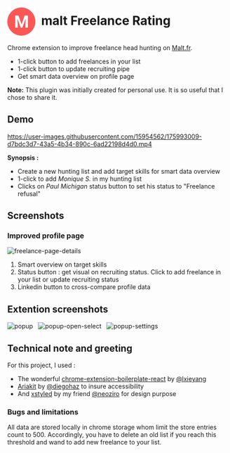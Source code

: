# <img src="src/img/icon-128.png" width="64" alt="malt Freelance Rating logo" title="malt Freelance Rating"  valign="middle"  /> &nbsp;malt Freelance Rating


Chrome extension to improve freelance head hunting on [Malt.fr](www.malt.fr).

- 1-click button to add freelances in your list
- 1-click button to update recruiting pipe
- Get smart data overview on profile page

**Note:** This plugin was initially created for personal use. It is so useful that I chose to share it.

## Demo

https://user-images.githubusercontent.com/15954562/175993009-d7bdc3d7-43a5-4b34-890c-6ad22198d4d0.mp4

**Synopsis :**

- Create a new hunting list and add target skills for smart data overview
- 1-click to add _Monique S._ in my hunting list
- Clicks on _Paul Michigan_ status button to set his status to "Freelance refusal"


## Screenshots
### Improved profile page

<img
  src="https://res.cloudinary.com/smooth/image/upload/v1656406748/malt-profile-rating-plugin/Capture_d_e%CC%81cran_2022-06-28_a%CC%80_10.57.16.png"
  title="freelance page details" alt="freelance-page-details" width="700px" />

1. Smart overview on target skills
2. Status button : get visual on recruiting status. Click to add freelance in your list or update recruiting status
3. Linkedin button to cross-compare profile data

## Extention screenshots
<p float="left">
  <img width="200" alt="popup" src="https://user-images.githubusercontent.com/15954562/176177912-bfae8c98-fe10-40cb-b39c-051d0cdca3ae.png">&nbsp;&nbsp;
  <img width="200" alt="popup-open-select" src="https://user-images.githubusercontent.com/15954562/176178660-88fc566d-ee73-4a8a-9d68-2a38a56dd78f.png">&nbsp;&nbsp;
  <img width="200" alt="popup-settings" src="https://user-images.githubusercontent.com/15954562/176178383-2174d004-979b-42eb-b9de-cf77d7968d1e.png">&nbsp;&nbsp;
</p>

## Technical note and greeting

For this project, I used :

- The wonderful [chrome-extension-boilerplate-react](https://github.com/lxieyang/chrome-extension-boilerplate-react) by [@lxieyang](https://github.com/lxieyang)
- [Ariakit](https://github.com/ariakit/ariakit) by [@diegohaz](https://twitter.com/diegohaz) to insure accessibility
- And [xstyled](https://github.com/gregberge/xstyled) by my friend [@neoziro](https://twitter.com/neoziro) for design purpose

### Bugs and limitations

All data are stored locally in chrome storage whom limit the store entries count to 500. Accordingly, you have to delete an old list if you reach this threshold and wand to add new freelance to your list.
